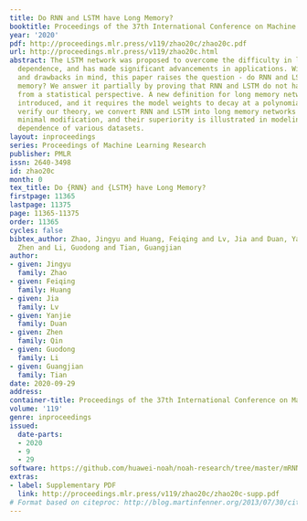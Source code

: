 ```yaml
---
title: Do RNN and LSTM have Long Memory?
booktitle: Proceedings of the 37th International Conference on Machine Learning
year: '2020'
pdf: http://proceedings.mlr.press/v119/zhao20c/zhao20c.pdf
url: http://proceedings.mlr.press/v119/zhao20c.html
abstract: The LSTM network was proposed to overcome the difficulty in learning long-term
  dependence, and has made significant advancements in applications. With its success
  and drawbacks in mind, this paper raises the question - do RNN and LSTM have long
  memory? We answer it partially by proving that RNN and LSTM do not have long memory
  from a statistical perspective. A new definition for long memory networks is further
  introduced, and it requires the model weights to decay at a polynomial rate. To
  verify our theory, we convert RNN and LSTM into long memory networks by making a
  minimal modification, and their superiority is illustrated in modeling long-term
  dependence of various datasets.
layout: inproceedings
series: Proceedings of Machine Learning Research
publisher: PMLR
issn: 2640-3498
id: zhao20c
month: 0
tex_title: Do {RNN} and {LSTM} have Long Memory?
firstpage: 11365
lastpage: 11375
page: 11365-11375
order: 11365
cycles: false
bibtex_author: Zhao, Jingyu and Huang, Feiqing and Lv, Jia and Duan, Yanjie and Qin,
  Zhen and Li, Guodong and Tian, Guangjian
author:
- given: Jingyu
  family: Zhao
- given: Feiqing
  family: Huang
- given: Jia
  family: Lv
- given: Yanjie
  family: Duan
- given: Zhen
  family: Qin
- given: Guodong
  family: Li
- given: Guangjian
  family: Tian
date: 2020-09-29
address: 
container-title: Proceedings of the 37th International Conference on Machine Learning
volume: '119'
genre: inproceedings
issued:
  date-parts:
  - 2020
  - 9
  - 29
software: https://github.com/huawei-noah/noah-research/tree/master/mRNN-mLSTM
extras:
- label: Supplementary PDF
  link: http://proceedings.mlr.press/v119/zhao20c/zhao20c-supp.pdf
# Format based on citeproc: http://blog.martinfenner.org/2013/07/30/citeproc-yaml-for-bibliographies/
---
```

